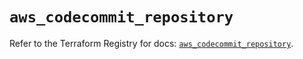 # `aws_codecommit_repository`

Refer to the Terraform Registry for docs: [`aws_codecommit_repository`](https://registry.terraform.io/providers/hashicorp/aws/6.3.0/docs/resources/codecommit_repository).
